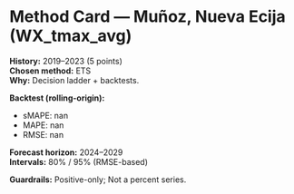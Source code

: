# Method Card — Muñoz, Nueva Ecija (WX_tmax_avg)

**History:** 2019–2023 (5 points)  
**Chosen method:** ETS  
**Why:** Decision ladder + backtests.

**Backtest (rolling-origin):**
- sMAPE: nan
- MAPE: nan
- RMSE: nan

**Forecast horizon:** 2024–2029  
**Intervals:** 80% / 95% (RMSE-based)

**Guardrails:** Positive-only; Not a percent series.
